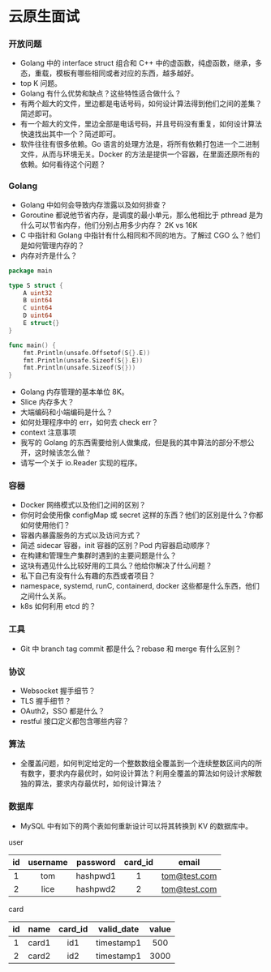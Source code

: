 # 云原生面试

### 开放问题

- Golang 中的 interface struct 组合和 C++ 中的虚函数，纯虚函数，继承，多态，重载，模板有哪些相同或者对应的东西，越多越好。
- top K 问题。
- Golang 有什么优势和缺点？这些特性适合做什么？
- 有两个超大的文件，里边都是电话号码，如何设计算法得到他们之间的差集？简述即可。
- 有一个超大的文件，里边全部是电话号码，并且号码没有重复，如何设计算法快速找出其中一个？简述即可。
- 软件往往有很多依赖。Go 语言的处理方法是，将所有依赖打包进一个二进制文件，从而与环境无关。Docker 的方法是提供一个容器，在里面还原所有的依赖。如何看待这个问题？

### Golang

- Golang 中如何会导致内存泄露以及如何排查？
- Goroutine 都说他节省内存，是调度的最小单元，那么他相比于 pthread 是为什么可以节省内存，他们分别占用多少内存？ 2K vs 16K
- C 中指针和 Golang 中指针有什么相同和不同的地方。了解过 CGO 么？他们是如何管理内存的？
- 内存对齐是什么？

``` go
package main

type S struct {
	A uint32
	B uint64
	C uint64
	D uint64
	E struct{}
}

func main() {
	fmt.Println(unsafe.Offsetof(S{}.E))
	fmt.Println(unsafe.Sizeof(S{}.E))
	fmt.Println(unsafe.Sizeof(S{}))
}
```

- Golang 内存管理的基本单位 8K。
- Slice 内存多大？
- 大端编码和小端编码是什么？
- 如何处理程序中的 err，如何去 check err？
- context 注意事项
- 我写的 Golang 的东西需要给别人做集成，但是我的其中算法的部分不想公开，这时候该怎么做？
- 请写一个关于 io.Reader 实现的程序。

### 容器

- Docker 网络模式以及他们之间的区别？
- 你何时会使用像 configMap 或 secret 这样的东西？他们的区别是什么？你都如何使用他们？
- 容器内暴露服务的方式以及访问方式？
- 简述 sidecar 容器，init 容器的区别？Pod 内容器启动顺序？
- 在构建和管理生产集群时遇到的主要问题是什么？
- 这块有遇见什么比较好用的工具么？他给你解决了什么问题？
- 私下自己有没有什么有趣的东西或者项目？
- namespace, systemd, runC, containerd, docker 这些都是什么东西，他们之间什么关系。
- k8s 如何利用 etcd 的？

### 工具

- Git 中 branch tag commit 都是什么？rebase 和 merge 有什么区别？

### 协议

- Websocket 握手细节？
- TLS 握手细节？
- OAuth2，SSO 都是什么？
- restful 接口定义都包含哪些内容？

### 算法

- 全覆盖问题，如何判定给定的一个整数数组全覆盖到一个连续整数区间内的所有数字，要求内存最优时，如何设计算法？利用全覆盖的算法如何设计求解数独的算法，要求内存最优时，如何设计算法？

### 数据库

- MySQL 中有如下的两个表如何重新设计可以将其转换到 KV 的数据库中。

user

|id|username|password|card_id|email|
|:---:|:---:|:---:|:---:|:---:|
|1|tom|hashpwd1|1|tom@test.com|
|2|lice|hashpwd2|2|tom@test.com|

card

|id|name|card_id|valid_date|value|
|:---:|:---:|:---:|:---:|:---:|
|1|card1|id1|timestamp1|500|
|2|card2|id2|timestamp1|3000|

